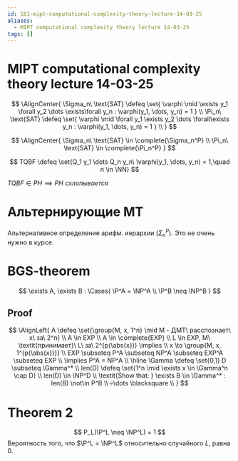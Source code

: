 ```yaml
---
id: 181-mipt-computational-complexity-theory-lecture-14-03-25
aliases:
  - MIPT computational complexity theory lecture 14-03-25
tags: []
---
```


# MIPT computational complexity theory lecture 14-03-25

$$
\AlignCenter{
\Sigma_n\ \text{SAT} \defeq \set{
\varphi \mid \exists y_1 \forall y_2 \dots \exists\forall y_n :
\varphi(y_1, \dots, y_n) = 1
} \\
\Pi_n\ \text{SAT} \defeq \set{
\varphi \mid \forall y_1 \exists y_2 \dots \forall\exists y_n :
\varphi(y_1, \dots, y_n) = 1
} \\
}
$$

$$
\AlignCenter{
\Sigma_n\ \text{SAT} \in \complete{\Sigma_n^P} \\
\Pi_n\ \text{SAT} \in \complete{\Pi_n^P}
}
$$

$$
TQBF \defeq \set{Q_1 y_1 \dots Q_n y_n\ \varphi(y_1, \dots, y_n) = 1,\quad n \in \NN}
$$

$TQBF \in PH \implies PH\ \textit{схлопывается}$

# Альтернирующие МТ

Альтернативное определение арифм. иерархии ($\Sigma_n^P$).
Это не очень нужно в курсе.

# BGS-theorem

$$
\exists A, \exists B : \Cases{
\P^A = \NP^A \\
\P^B \neq \NP^B
}
$$

## Proof
$$
\AlignLeft{
A \defeq \set{\group{M, x, 1^n} \mid M - ДМТ\ расспознает\ x\ за\ 2^n} \\
A \in EXP \\
A \in \complete{EXP} \\
L \in EXP, M\ \textit{принимает}\ L\ за\ 2^{p(\abs{x})} \implies \\
x \to \group{M, x, 1^{p(\abs{x})}} \\
EXP \subseteq P^A \subseteq NP^A \subseteq EXP^A \subseteq EXP \\
\implies P^A = NP^A \\
\hline
\Gamma \defeq \set{0,1}
D \subseteq \Gamma^* \\
len(D) \defeq \set{1^n \mid \exists x \in \Gamma^n \cap D} \\
len(D) \in \NP^D \\
\textit{Show that: } \exists B \in \Gamma^* : 
len(B) \not\in P^B \\
💀\dots \blacksquare \\
}
$$
# Theorem 2
$$
P_L(\P^L \neq \NP^L) = 1
$$
Вероятность того, что $\P^L = \NP^L$ относительно случайного $L$, равна 0.
